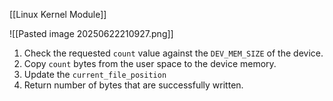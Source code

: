 [[Linux Kernel Module]]

![[Pasted image 20250622210927.png]]

1. Check the requested `count` value against the `DEV_MEM_SIZE` of the device.
2. Copy `count` bytes from the user space to the device memory. 
3. Update the `current_file_position` 
4. Return number of bytes that are successfully written.